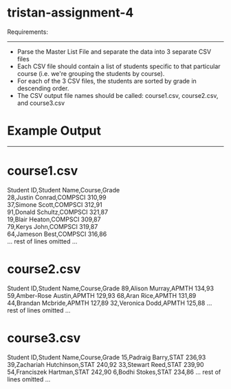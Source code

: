 # tristan-assignment-4

Requirements:
*************
- Parse the Master List File and separate the data into 3 separate CSV files
- Each CSV file should contain a list of students specific to that particular course (i.e. we're grouping the students by course). 
- For each of the 3 CSV files, the students are sorted by grade in descending order.
- The CSV output file names should be called: course1.csv, course2.csv, and course3.csv

# Example Output
****************

course1.csv
===========

  Student ID,Student Name,Course,Grade <br />
  28,Justin Conrad,COMPSCI 310,99<br />
  37,Simone Scott,COMPSCI 312,91<br />
  91,Donald Schultz,COMPSCI 321,87<br />
  19,Blair Heaton,COMPSCI 309,87<br />
  79,Kerys John,COMPSCI 319,87<br />
  64,Jameson Best,COMPSCI 316,86<br />
  ... rest of lines omitted ...<br />

course2.csv
===========

  Student ID,Student Name,Course,Grade
  89,Alison Murray,APMTH 134,93
  59,Amber-Rose Austin,APMTH 129,93
  68,Aran Rice,APMTH 131,89
  44,Brandan Mcbride,APMTH 127,89
  32,Veronica Dodd,APMTH 125,88
  ... rest of lines omitted ...

course3.csv
===========

  Student ID,Student Name,Course,Grade
  15,Padraig Barry,STAT 236,93
  39,Zachariah Hutchinson,STAT 240,92
  33,Stewart Reed,STAT 239,90
  54,Franciszek Hartman,STAT 242,90
  6,Bodhi Stokes,STAT 234,86
  ... rest of lines omitted ...
